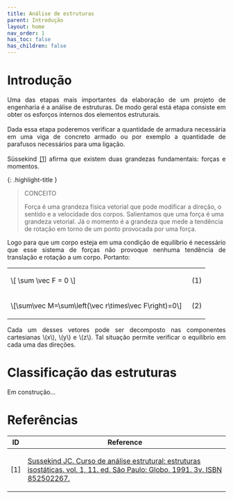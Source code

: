 ```yaml
---
title: Análise de estruturas
parent: Introdução
layout: home
nav_order: 1
has_toc: false
has_children: false
---
```


<!--Don't delete this script-->
<script src = "https://polyfill.io/v3/polyfill.min.js?features=es6"></script>
<script id = "MathJax-script" async src="https://cdn.jsdelivr.net/npm/mathjax@3/es5/tex-mml-chtml.js"></script>
<!--Don't delete this script-->

<h1>Introdução</h1>

<p align="justify">
  Uma das etapas mais importantes da elaboração de um projeto de engenharia é a análise de estruturas. De modo geral está etapa consiste em obter os esforços internos dos elementos estruturais.
  <br><br>
  Dada essa etapa poderemos verificar a quantidade de armadura necessária em uma viga de concreto armado ou por exemplo a quantidade de parafusos necessários para uma ligação.
  <br><br>
  Süssekind <a href="#ref1">[1]</a> afirma que existem duas grandezas fundamentais: forças e momentos. 
</p>

{: .highlight-title }
> CONCEITO
>
> Força é uma grandeza física vetorial que pode modificar a direção, o sentido e a velocidade dos corpos. Salientamos que uma força é uma grandeza vetorial.
> Já o momento é a grandeza que mede a tendência de rotação em torno de um ponto provocada por uma força.

<p align="justify">
  Logo para que um corpo esteja em uma condição de equilíbrio é necessário que esse sistema de forças não provoque nenhuma tendência de translação e rotação a um corpo. Portanto:
</p>

<table style = "width:100%">
    <tr>
        <td style="width: 90%;">\[ \sum \vec F = 0 \]</td>
        <td style="width: 10%;"><p align = "right" id = "eq1">(1)</p></td>
    </tr>
    <tr>
        <td style="width: 90%;">\[\sum\vec M=\sum\left(\vec r\times\vec F\right)=0\]</td>
        <td style="width: 10%;"><p align = "right" id = "eq2">(2)</p></td>
    </tr>
</table>

<p align="justify">
  Cada um desses vetores pode ser decomposto nas componentes cartesianas \(x\), \(y\) e \(z\). Tal situação permite verificar o equilíbrio em cada uma das direções.
</p>

<h1>Classificação das estruturas</h1>

<p align="justify">
  Em construção...
</p>

<h1>Referências</h1>

<table>
    <thead>
        <tr>
            <th>ID</th>
            <th>Reference</th>
        </tr>
    </thead>
    <tbody>
        <tr>
            <td><p align = "center" id = "ref1">[1]</p></td>
            <td><p align = "left"><a href="https://doi.org/10.1007/s00521-016-2328-2" target="_blank" rel="noopener noreferrer">Sussekind JC. Curso de análise estrutural: estruturas isostáticas. vol. 1, 11. ed. São Paulo: Globo, 1991. 3v. ISBN 852502267.</a></p></td>
        </tr>
    </tbody>
</table>